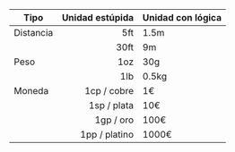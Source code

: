 |Tipo|Unidad estúpida|Unidad con lógica|
|---|---:|:---|
|Distancia|5ft|1.5m|
||30ft|9m|
|Peso|1oz|30g|
||1lb|0.5kg|
|Moneda|1cp / cobre|1€|
||1sp / plata|10€|
||1gp / oro|100€|
||1pp / platino|1000€|

[1]: https://www.reddit.com/r/DnD/comments/9e02c4/5e_the_approximate_value_of_one_gp_in_usd/
